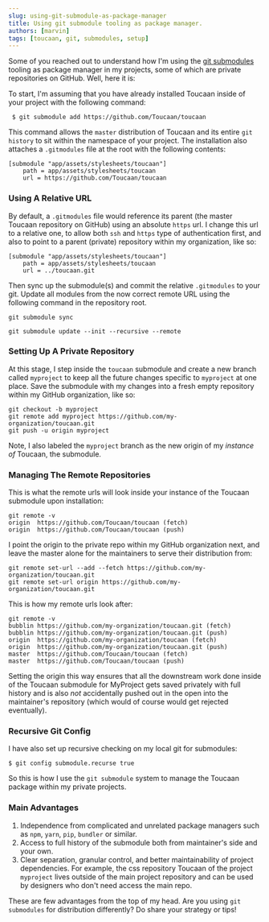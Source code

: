 ```yaml
---
slug: using-git-submodule-as-package-manager
title: Using git submodule tooling as package manager.
authors: [marvin]
tags: [toucaan, git, submodules, setup]
---
```


Some of you reached out to understand how I'm using the [git submodules](https://git-scm.com/book/en/v2/Git-Tools-Submodules) tooling as package manager in my projects, some of which are private repositories on GitHub. Well, here it is:

To start, I'm assuming that you have already installed Toucaan inside of your project with the following command:

```git
 $ git submodule add https://github.com/Toucaan/toucaan
```

<!--truncate-->

This command allows the `master` distribution of Toucaan and its entire `git history` to sit within the namespace of your project. The installation also attaches a `.gitmodules` file at the root with the following contents:

```.gitmodules
[submodule "app/assets/stylesheets/toucaan"]
	path = app/assets/stylesheets/toucaan
	url = https://github.com/Toucaan/toucaan
```

### Using A Relative URL
By default, a `.gitmodules` file would reference its parent (the master Toucaan repository on GitHub) using an absolute `https` url. I change this url to a relative one, to allow both `ssh` and `https` type of authentication first, and also to point to a parent (private) repository within my organization, like so:

```
[submodule "app/assets/stylesheets/toucaan"]
	path = app/assets/stylesheets/toucaan
	url = ../toucaan.git
```

Then sync up the submodule(s) and commit the relative `.gitmodules` to your git. Update all modules from the now correct remote URL using the following command in the repository root. 

```git
git submodule sync

git submodule update --init --recursive --remote
```
### Setting Up A Private Repository

At this stage, I step inside the `toucaan` submodule and create a new branch called `myproject` to keep all the future changes specific to `myproject` at one place. Save the submodule with my changes into a fresh empty repository within my GitHub organization, like so:

```git
git checkout -b myproject
git remote add myproject https://github.com/my-organization/toucaan.git 
git push -u origin myproject
```

Note, I also labeled the `myproject` branch as the new origin of my _instance of_ Toucaan, the submodule. 

### Managing The Remote Repositories

This is what the remote urls will look inside your instance of the Toucaan submodule upon installation:

```git
git remote -v
origin	https://github.com/Toucaan/toucaan (fetch)
origin	https://github.com/Toucaan/toucaan (push)
```

I point the origin to the private repo within my GitHub organization next, and leave the master alone for the maintainers to serve their distribution from:

```git
git remote set-url --add --fetch https://github.com/my-organization/toucaan.git
git remote set-url origin https://github.com/my-organization/toucaan.git
```

This is how my remote urls look after:

```
git remote -v
bubblin	https://github.com/my-organization/toucaan.git (fetch)
bubblin	https://github.com/my-organization/toucaan.git (push)
origin	https://github.com/my-organization/toucaan (fetch)
origin	https://github.com/my-organization/toucaan.git (push)
master	https://github.com/Toucaan/toucaan (fetch)
master	https://github.com/Toucaan/toucaan (push)
```

Setting the origin this way ensures that all the downstream work done inside of the Toucaan submodule for MyProject gets saved privately with full history and is also _not_ accidentally pushed out in the open into the maintainer's repository (which would of course would get rejected eventually).

### Recursive Git Config 

I have also set up recursive checking on my local git for submodules:

```git
$ git config submodule.recurse true
```

So this is how I use the `git submodule` system to manage the Toucaan package within my private projects.

### Main Advantages

1. Independence from complicated and unrelated package managers such as `npm`, `yarn`, `pip`, `bundler` or similar.
2. Access to full history of the submodule both from maintainer's side and your own.
3. Clear separation, granular control, and better maintainability of project dependencies. For example, the css repository Toucaan of the project `myproject` lives outside of the main project repository and can be used by designers who don't need access the main repo. 

These are few advantages from the top of my head. Are you using `git submodules` for distribution differently? Do share your strategy or tips!


